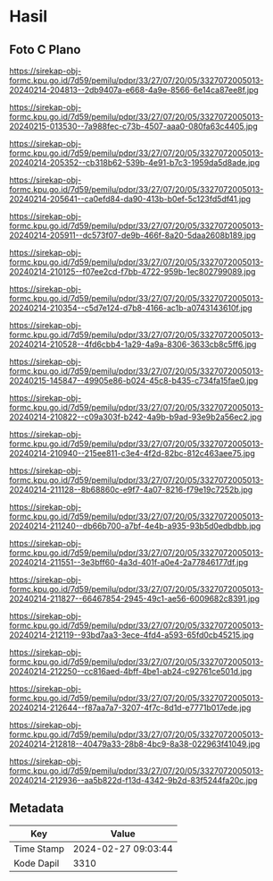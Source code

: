 # Hasil

## Foto C Plano

https://sirekap-obj-formc.kpu.go.id/7d59/pemilu/pdpr/33/27/07/20/05/3327072005013-20240214-204813--2db9407a-e668-4a9e-8566-6e14ca87ee8f.jpg

https://sirekap-obj-formc.kpu.go.id/7d59/pemilu/pdpr/33/27/07/20/05/3327072005013-20240215-013530--7a988fec-c73b-4507-aaa0-080fa63c4405.jpg

https://sirekap-obj-formc.kpu.go.id/7d59/pemilu/pdpr/33/27/07/20/05/3327072005013-20240214-205352--cb318b62-539b-4e91-b7c3-1959da5d8ade.jpg

https://sirekap-obj-formc.kpu.go.id/7d59/pemilu/pdpr/33/27/07/20/05/3327072005013-20240214-205641--ca0efd84-da90-413b-b0ef-5c123fd5df41.jpg

https://sirekap-obj-formc.kpu.go.id/7d59/pemilu/pdpr/33/27/07/20/05/3327072005013-20240214-205911--dc573f07-de9b-466f-8a20-5daa2608b189.jpg

https://sirekap-obj-formc.kpu.go.id/7d59/pemilu/pdpr/33/27/07/20/05/3327072005013-20240214-210125--f07ee2cd-f7bb-4722-959b-1ec802799089.jpg

https://sirekap-obj-formc.kpu.go.id/7d59/pemilu/pdpr/33/27/07/20/05/3327072005013-20240214-210354--c5d7e124-d7b8-4166-ac1b-a0743143610f.jpg

https://sirekap-obj-formc.kpu.go.id/7d59/pemilu/pdpr/33/27/07/20/05/3327072005013-20240214-210528--4fd6cbb4-1a29-4a9a-8306-3633cb8c5ff6.jpg

https://sirekap-obj-formc.kpu.go.id/7d59/pemilu/pdpr/33/27/07/20/05/3327072005013-20240215-145847--49905e86-b024-45c8-b435-c734fa15fae0.jpg

https://sirekap-obj-formc.kpu.go.id/7d59/pemilu/pdpr/33/27/07/20/05/3327072005013-20240214-210822--c09a303f-b242-4a9b-b9ad-93e9b2a56ec2.jpg

https://sirekap-obj-formc.kpu.go.id/7d59/pemilu/pdpr/33/27/07/20/05/3327072005013-20240214-210940--215ee811-c3e4-4f2d-82bc-812c463aee75.jpg

https://sirekap-obj-formc.kpu.go.id/7d59/pemilu/pdpr/33/27/07/20/05/3327072005013-20240214-211128--8b68860c-e9f7-4a07-8216-f79e19c7252b.jpg

https://sirekap-obj-formc.kpu.go.id/7d59/pemilu/pdpr/33/27/07/20/05/3327072005013-20240214-211240--db66b700-a7bf-4e4b-a935-93b5d0edbdbb.jpg

https://sirekap-obj-formc.kpu.go.id/7d59/pemilu/pdpr/33/27/07/20/05/3327072005013-20240214-211551--3e3bff60-4a3d-401f-a0e4-2a77846177df.jpg

https://sirekap-obj-formc.kpu.go.id/7d59/pemilu/pdpr/33/27/07/20/05/3327072005013-20240214-211827--66467854-2945-49c1-ae56-6009682c8391.jpg

https://sirekap-obj-formc.kpu.go.id/7d59/pemilu/pdpr/33/27/07/20/05/3327072005013-20240214-212119--93bd7aa3-3ece-4fd4-a593-65fd0cb45215.jpg

https://sirekap-obj-formc.kpu.go.id/7d59/pemilu/pdpr/33/27/07/20/05/3327072005013-20240214-212250--cc816aed-4bff-4be1-ab24-c92761ce501d.jpg

https://sirekap-obj-formc.kpu.go.id/7d59/pemilu/pdpr/33/27/07/20/05/3327072005013-20240214-212644--f87aa7a7-3207-4f7c-8d1d-e7771b017ede.jpg

https://sirekap-obj-formc.kpu.go.id/7d59/pemilu/pdpr/33/27/07/20/05/3327072005013-20240214-212818--40479a33-28b8-4bc9-8a38-022963f41049.jpg

https://sirekap-obj-formc.kpu.go.id/7d59/pemilu/pdpr/33/27/07/20/05/3327072005013-20240214-212936--aa5b822d-f13d-4342-9b2d-83f5244fa20c.jpg


## Metadata

| Key        | Value               |
| ---------- | ------------------- |
| Time Stamp | 2024-02-27 09:03:44 |
| Kode Dapil | 3310                |



